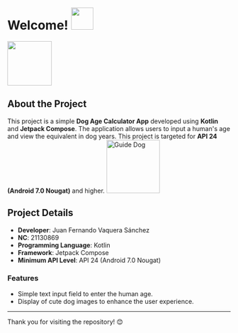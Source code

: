 <h1>Welcome! <img src="https://user-images.githubusercontent.com/74038190/214644152-52f47eb3-5e31-4f47-8758-05c9468d5596.gif" width="50"></h1>

<img src="https://user-images.githubusercontent.com/74038190/212281763-e6ecd7ef-c4aa-45b6-a97c-f33f6bb592bd.gif" width="100">

## About the Project
This project is a simple **Dog Age Calculator App** developed using **Kotlin** and **Jetpack Compose**. The application allows users to input a human's age and view the equivalent in dog years. This project is targeted for **API 24 (Android 7.0 Nougat)** and higher.
<img src="https://user-images.githubusercontent.com/74038190/216122005-3226fcc7-8713-41a1-ae5a-51d4b4cbcb83.png" alt="Guide Dog" width="120" />

## Project Details
- **Developer**: Juan Fernando Vaquera Sánchez
- **NC**: 21130869
- **Programming Language**: Kotlin
- **Framework**: Jetpack Compose
- **Minimum API Level**: API 24 (Android 7.0 Nougat)

### Features
- Simple text input field to enter the human age.
- Display of cute dog images to enhance the user experience.

---

Thank you for visiting the repository! 😊
